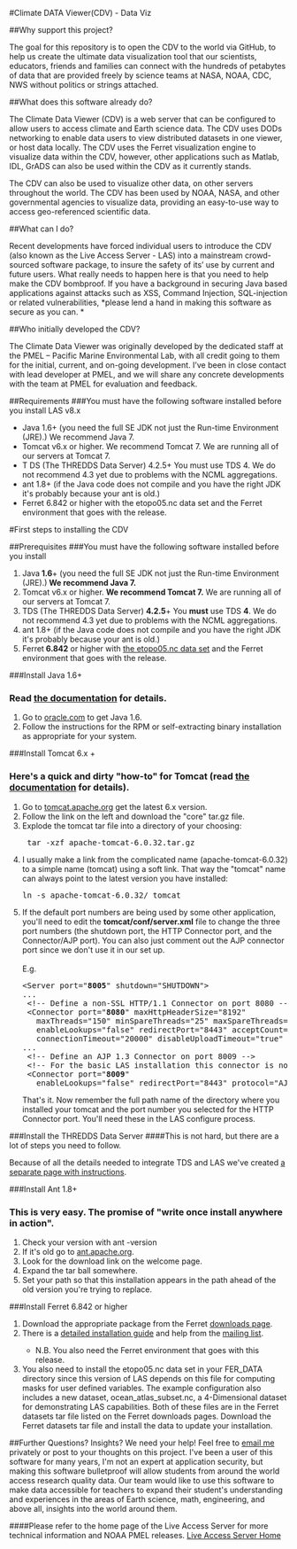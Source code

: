 
#Climate DATA Viewer(CDV)  - Data Viz

##Why support this project?

The goal for this repository is to open the CDV to the world via GitHub, to help us create the ultimate data visualization tool that our scientists, educators, friends and families can connect with the hundreds of petabytes of data that are provided freely by science teams at NASA, NOAA, CDC, NWS without politics or strings attached.

##What does this software already do?

The Climate Data Viewer (CDV) is a web server that can be configured to allow users to access climate and Earth science data. The CDV uses DODs networking to enable data users to view distributed datasets in one viewer, or host data locally. The CDV uses the Ferret visualization engine to visualize data within the CDV, however, other applications such as Matlab, IDL, GrADS can also be used within the CDV as it currently stands.

The CDV can also be used to visualize other data, on other servers throughout the world. The CDV has been used by NOAA, NASA, and other governmental agencies to visualize data, providing an easy-to-use way to access geo-referenced scientific data.

##What can I do?

Recent developments have forced individual users to introduce the CDV (also known as the Live Access Server - LAS) into a mainstream crowd-sourced software package, to insure the safety of its’ use by current and future users. What really needs to happen here is that you need to help make the CDV bombproof. If you have a background in securing Java based applications against attacks such as XSS, Command Injection, SQL-injection or related vulnerabilities, *please lend a hand in making this software as secure as you can. *

##Who initially developed the CDV?

The Climate Data Viewer was originally developed by the dedicated staff at the PMEL – Pacific Marine Environmental Lab, with all credit going to them for the initial, current, and on-going development. I’ve been in close contact with lead developer at PMEL, and we will share any concrete developments with the team at PMEL for evaluation and feedback.

##Requirements
###You must have the following software installed before you install LAS v8.x
- Java 1.6+ (you need the full SE JDK not just the Run-time Environment (JRE).)  We recommend Java 7. 
- Tomcat v6.x or higher. We recommend Tomcat 7.  We are running all of our servers at Tomcat 7.
- T DS (The THREDDS Data Server) 4.2.5+  You must use TDS 4.  We do not recommend 4.3 yet due to problems with the NCML aggregations.
- ant 1.8+ (if the Java code does not compile and you have the right JDK it's probably because your ant is old.)
- Ferret 6.842 or higher with the etopo05.nc data set and the Ferret environment that goes with the release.

#First steps to installing the CDV

##Prerequisites
###You must have the following software installed before you install
<ol><li>Java<b> 1.6</b>+ (you need the full SE JDK not just the Run-time Environment (JRE).)<b>  We recommend Java 7. <br /></b></li><li>Tomcat v6.x or higher. <b>We recommend Tomcat 7.</b>  We are running all of our servers at Tomcat 7.<br /></li><li>TDS (The THREDDS Data Server) <b>4.2.5</b>+  You <b>must</b> use TDS <b>4</b>.  We do not recommend 4.3 yet due to problems with the NCML aggregations.<br /></li><li>ant 1.8+ (if the Java code does not compile and you have the right JDK it's probably because your ant is old.)<br /></li><li>Ferret<b> 6.842</b> or higher with <a href="ftp://ftp.pmel.noaa.gov/ferret/pub/data/etopo05.nc.Z">the etopo05.nc data set</a> and the Ferret environment that goes with the release.</li></ol>

###Install Java 1.6+
<h3>Read <a href="http://www.oracle.com/technetwork/java/javase/index-137561.html" target="_self">the documentation</a> for details.</h3>
<ol><li>Go to <a href="http://www.oracle.com/technetwork/java/javase/overview/index.html" target="_self">oracle.com</a> to get Java 1.6.</li><li>Follow the instructions for the RPM or self-extracting binary installation as appropriate for your system.</li></ol>

###Install Tomcat 6.x +
<h3 class="Subheading">Here's a quick and dirty "how-to" for Tomcat (read <a href="http://tomcat.apache.org/tomcat-5.5-doc/index.html" target="_self">the documentation</a> for details).<br /></h3>
<ol><li>Go to <a href="http://tomcat.apache.org/" target="_self">tomcat.apache.org</a> get the latest 6.x version.<br /></li><li>Follow the link on the left and download the "core" tar.gz file.</li><li>Explode the tomcat tar file into a directory of your choosing:<br />
<pre> tar -xzf apache-tomcat-6.0.32.tar.gz</pre>
</li><li>I usually make a link from the complicated name (apache-tomcat-6.0.32) to a simple name (tomcat) using a soft link. That way the "tomcat" name can always point to the latest version you have installed:<br />
<pre>ln -s apache-tomcat-6.0.32/ tomcat</pre>
</li><li>If the default port numbers are being used by some other application, you'll need to edit the <b>tomcat/conf/server.xml</b> file to change the three port numbers (the shutdown port, the HTTP Connector port, and the Connector/AJP port). You can also just comment out the AJP connector port since we don't use it in our set up.<br /><br />E.g.<br />
<pre>&lt;Server port="<b>8005</b>" shutdown="SHUTDOWN"&gt;<br />...<br /> &lt;!-- Define a non-SSL HTTP/1.1 Connector on port 8080 --&gt;     <br /> &lt;Connector port="<b>8080</b>" maxHttpHeaderSize="8192"                <br />   maxThreads="150" minSpareThreads="25" maxSpareThreads="75"                <br />   enableLookups="false" redirectPort="8443" acceptCount="100"                <br />   connectionTimeout="20000" disableUploadTimeout="true" /&gt;<br />...<br /> &lt;!-- Define an AJP 1.3 Connector on port 8009 --&gt;<br /> &lt;!-- For the basic LAS installation this connector is not used and could be commented out. --&gt;     <br /> &lt;Connector port="<b>8009</b>"                <br />   enableLookups="false" redirectPort="8443" protocol="AJP/1.3" /&gt;</pre>

That's it. Now remember the full path name of the directory where you installed your tomcat and the port number you selected for the HTTP Connector port. You'll need these in the LAS configure process.</li></ol>
###Install the THREDDS Data Server
####This is not hard, but there are a lot of steps you need to follow.
<p>Because of all the details needed to integrate TDS and LAS we've created <a title="Installing and integrating TDS with LAS." href="https://github.com/danieloostra/climatedataviewer/wiki/More-Details-on-Installing-the-THREDDS-Data-Server">a separate page with instructions</a>.</p>

###Install Ant 1.8+
<h3>This is very easy. The promise of "write once install anywhere in action".</h3>
<ol><li>Check your version with ant -version</li><li>If it's old go to <a href="http://ant.apache.org/" target="_self">ant.apache.org</a>.</li><li>Look for the download link on the welcome page.</li><li>Expand the tar ball somewhere.</li><li>Set your path so that this installation appears in the path ahead of the old version you're trying to replace.</li></ol>

###Install Ferret 6.842 or higher
<ol><li>Download the appropriate package from the Ferret  <a href="http://ferret.pmel.noaa.gov/Ferret/downloads">downloads page</a>.</li><li>There is a <a href="http://ferret.pmel.noaa.gov/Ferret/downloads/ferret-installation-and-update-guide">detailed installation guide</a> and help from the <a href="http://ferret.pmel.noaa.gov/Ferret/email-users-group">mailing list</a>.</li>
<ul><li>N.B. You also need the Ferret environment that goes with this release.<br /></li></ul>
<li>You also need to install the etopo05.nc data set in your FER_DATA directory since this version of LAS depends on this file for computing masks for user defined variables. The example configuration also includes a new dataset, ocean_atlas_subset.nc, a 4-Dimensional dataset for demonstrating LAS capabilities. Both of these files are in the Ferret datasets tar file listed on the Ferret downloads pages. Download the Ferret datasets tar file and install the data to update your installation.</li></ol>


##Further Questions? Insights? We need your help!
Feel free to <a href="mailto:danoostra@gmail.com">email me</a> privately or post to your thoughts on this project. I've been a user of this software for many years, I'm not an expert at application security, but making this software bulletproof will allow students from around the world access research quality data. Our team would like to use this software to make data accessible for teachers to expand their student's understanding and experiences in the areas of Earth science, math, engineering, and above all, insights into the world around them. 

####Please refer to the home page of the Live Access Server for more technical information and NOAA PMEL releases.
<a href="http://ferret.pmel.noaa.gov/LAS/home" target="_blank">Live Access Server Home</a>
